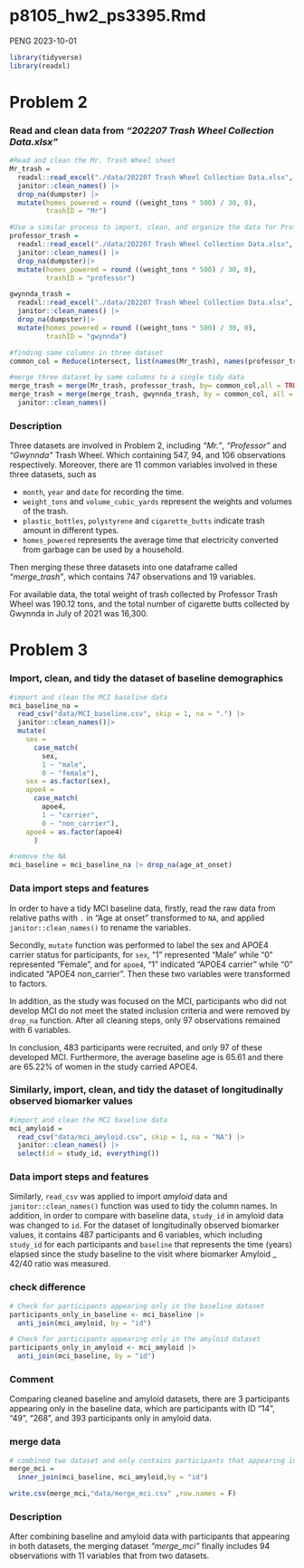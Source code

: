 p8105_hw2_ps3395.Rmd
================
PENG
2023-10-01

``` r
library(tidyverse)
library(readxl)
```

# Problem 2

### Read and clean data from *“202207 Trash Wheel Collection Data.xlsx”*

``` r
#Read and clean the Mr. Trash Wheel sheet
Mr_trash = 
  readxl::read_excel("./data/202207 Trash Wheel Collection Data.xlsx", sheet = 1 ,range = "A2:N550") |>
  janitor::clean_names() |>
  drop_na(dumpster) |>
  mutate(homes_powered = round ((weight_tons * 500) / 30, 0),
         trashID = "Mr")

#Use a similar process to import, clean, and organize the data for Professor Trash Wheel and Gwynnda
professor_trash = 
  readxl::read_excel("./data/202207 Trash Wheel Collection Data.xlsx", sheet = 2 ,range = "A2:M97") |>
  janitor::clean_names() |>
  drop_na(dumpster)|>
  mutate(homes_powered = round ((weight_tons * 500) / 30, 0),
         trashID = "professor")

gwynnda_trash = 
  readxl::read_excel("./data/202207 Trash Wheel Collection Data.xlsx", sheet = 4 ,range = "A2:K110") |>
  janitor::clean_names() |>
  drop_na(dumpster)|>
  mutate(homes_powered = round ((weight_tons * 500) / 30, 0),
         trashID = "gwynnda")

#finding same columns in three dataset
common_col = Reduce(intersect, list(names(Mr_trash), names(professor_trash), names(gwynnda_trash)))

#merge three dataset by same columns to a single tidy data
merge_trash = merge(Mr_trash, professor_trash, by= common_col,all = TRUE) 
merge_trash = merge(merge_trash, gwynnda_trash, by = common_col, all = TRUE)|>
  janitor::clean_names()
```

### Description

Three datasets are involved in Problem 2, including *“Mr.”*,
*“Professor”* and *“Gwynnda”* Trash Wheel. Which containing 547, 94, and
106 observations respectively. Moreover, there are 11 common variables
involved in these three datasets, such as

- `month`, `year` and `date` for recording the time.
- `weight_tons` and `volume_cubic_yards` represent the weights and
  volumes of the trash.
- `plastic_bottles`, `polystyrene` and `cigarette_butts` indicate trash
  amount in different types.
- `homes_powered` represents the average time that electricity converted
  from garbage can be used by a household.

Then merging these three datasets into one dataframe called
*“merge_trash”*, which contains 747 observations and 19 variables.

For available data, the total weight of trash collected by Professor
Trash Wheel was 190.12 tons, and the total number of cigarette butts
collected by Gwynnda in July of 2021 was 16,300.

# Problem 3

### Import, clean, and tidy the dataset of baseline demographics

``` r
#import and clean the MCI baseline data
mci_baseline_na =
  read_csv("data/MCI_baseline.csv", skip = 1, na = ".") |>
  janitor::clean_names()|>
  mutate(
    sex = 
      case_match(
        sex, 
        1 ~ "male", 
        0 ~ "female"),
    sex = as.factor(sex),
    apoe4 = 
      case_match(
        apoe4,
        1 ~ "carrier", 
        0 ~ "non_carrier"),
    apoe4 = as.factor(apoe4)
      )

#remove the NA
mci_baseline = mci_baseline_na |> drop_na(age_at_onset)
```

### Data import steps and features

In order to have a tidy MCI baseline data, firstly, read the raw data
from relative paths with `.` in “Age at onset” transformed to `NA`, and
applied `janitor::clean_names()` to rename the variables.

Secondly, `mutate` function was performed to label the sex and APOE4
carrier status for participants, for `sex`, “1” represented “Male” while
“0” represented “Female”, and for `apoe4`, “1” indicated “APOE4 carrier”
while “0” indicated “APOE4 non_carrier”. Then these two variables were
transformed to factors.

In addition, as the study was focused on the MCI, participants who did
not develop MCI do not meet the stated inclusion criteria and were
removed by `drop_na` function. After all cleaning steps, only 97
observations remained with 6 variables.

In conclusion, 483 participants were recruited, and only 97 of these
developed MCI. Furthermore, the average baseline age is 65.61 and there
are 65.22% of women in the study carried APOE4.

### Similarly, import, clean, and tidy the dataset of longitudinally observed biomarker values

``` r
#import and clean the MCI baseline data
mci_amyloid =
  read_csv("data/mci_amyloid.csv", skip = 1, na = "NA") |>
  janitor::clean_names() |>
  select(id = study_id, everything())
```

### Data import steps and features

Similarly, `read_csv` was applied to import *amyloid* data and
`janitor::clean_names()` function was used to tidy the column names. In
addition, in order to compare with baseline data, `study_id` in amyloid
data was changed to `id`. For the dataset of longitudinally observed
biomarker values, it contains 487 participants and 6 variables, which
including `study_id` for each participants and `baseline` that
represents the time (years) elapsed since the study baseline to the
visit where biomarker Amyloid \_ 42/40 ratio was measured.

### check difference

``` r
# Check for participants appearing only in the baseline dataset
participants_only_in_baseline <- mci_baseline |>
  anti_join(mci_amyloid, by = "id")

# Check for participants appearing only in the amyloid dataset
participants_only_in_amyloid <- mci_amyloid |>
  anti_join(mci_baseline, by = "id")
```

### Comment

Comparing cleaned baseline and amyloid datasets, there are 3
participants appearing only in the baseline data, which are participants
with ID “14”, “49”, “268”, and 393 participants only in amyloid data.

### merge data

``` r
# combined two dataset and only contains participants that appearing in both datasets.
merge_mci = 
  inner_join(mci_baseline, mci_amyloid,by = "id") 

write.csv(merge_mci,"data/merge_mci.csv" ,row.names = F)
```

### Description

After combining baseline and amyloid data with participants that
appearing in both datasets, the merging dataset *“merge_mci”* finally
includes 94 observations with 11 variables that from two datasets.
